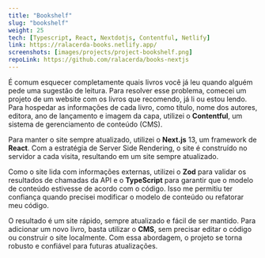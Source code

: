 ```yaml
---
title: "Bookshelf"
slug: "bookshelf"
weight: 25
tech: [Typescript, React, Nextdotjs, Contentful, Netlify]
link: https://ralacerda-books.netlify.app/
screenshots: [images/projects/project-bookshelf.png]
repoLink: https://github.com/ralacerda/books-nextjs
---
```


É comum esquecer completamente quais livros você já leu quando alguém pede uma sugestão de leitura. Para resolver esse problema, comecei um projeto de um website com os livros que recomendo, já li ou estou lendo. Para hospedar as informações de cada livro, como título, nome dos autores, editora, ano de lançamento e imagem da capa, utilizei o **Contentful**, um sistema de gerenciamento de conteúdo (CMS).

Para manter o site sempre atualizado, utilizei o **Next.js** 13, um framework de **React**. Com a estratégia de Server Side Rendering, o site é construído no servidor a cada visita, resultando em um site sempre atualizado.

Como o site lida com informações externas, utilizei o **Zod** para validar os resultados de chamadas da API e o **TypeScript** para garantir que o modelo de conteúdo estivesse de acordo com o código. Isso me permitiu ter confiança quando precisei modificar o modelo de conteúdo ou refatorar meu código.

O resultado é um site rápido, sempre atualizado e fácil de ser mantido. Para adicionar um novo livro, basta utilizar o **CMS**, sem precisar editar o código ou construir o site localmente. Com essa abordagem, o projeto se torna robusto e confiável para futuras atualizações.
